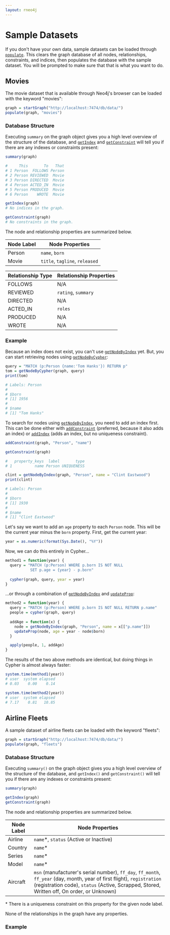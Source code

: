 ```yaml
---
layout: rneo4j
---
```


# Sample Datasets

If you don't have your own data, sample datasets can be loaded through [`populate`](../docs/populate.html). This clears the graph database of all nodes, relationships, constraints, and indices, then populates the database with the sample dataset. You will be prompted to make sure that that is what you want to do.

## Movies

The movie dataset that is available through Neo4j's browser can be loaded with the keyword "movies":

```r
graph = startGraph("http://localhost:7474/db/data/")
populate(graph, "movies")
```

### Database Structure

Executing `summary` on the graph object gives you a high level overview of the structure of the database, and [`getIndex`](../docs/get-index.html) and [`getConstraint`](../docs/get-constraint.html) will tell you if there are any indexes or constraints present:

```r
summary(graph)

#     This       To   That
# 1 Person  FOLLOWS Person
# 2 Person REVIEWED  Movie
# 3 Person DIRECTED  Movie
# 4 Person ACTED_IN  Movie
# 5 Person PRODUCED  Movie
# 6 Person    WROTE  Movie

getIndex(graph)
# No indices in the graph.

getConstraint(graph)
# No constraints in the graph.
```

The node and relationship properties are summarized below.

| Node Label | Node Properties                 |
| ---------- | ------------------------------- |
| Person     | `name`, `born`                  |
| Movie      | `title`,  `tagline`, `released` |

| Relationship Type | Relationship Properties |
| ----------------- | ----------------------- |
| FOLLOWS           | N/A                     |
| REVIEWED          | `rating`, `summary`     |
| DIRECTED          | N/A                     |
| ACTED_IN          | `roles`                 |
| PRODUCED          | N/A                     |
| WROTE             | N/A                     |

### Example

Because an index does not exist, you can't use [`getNodeByIndex`](../docs/get-node-by-index.html) yet. But, you can start retrieving nodes using [`getNodeByCypher`](../docs/get-node-by-cypher.html):

```r
query = "MATCH (p:Person {name:'Tom Hanks'}) RETURN p"
tom = getNodeByCypher(graph, query)
print(tom)

# Labels: Person
# 
# $born
# [1] 1956
# 
# $name
# [1] "Tom Hanks"
```

To search for nodes using [`getNodeByIndex`](../docs/get-node-by-index.html), you need to add an index first. This can be done either with [`addConstraint`](../docs/add-constraint.html) (preferred, because it also adds an index) or [`addIndex`](../docs/add-index.html) (adds an index, but no uniqueness constraint).

```r
addConstraint(graph, "Person", "name")

getConstraint(graph)

#   property_keys  label       type
# 1          name Person UNIQUENESS

clint = getNodeByIndex(graph, "Person", name = "Clint Eastwood")
print(clint)

# Labels: Person
# 
# $born
# [1] 1930
# 
# $name
# [1] "Clint Eastwood"
```

Let's say we want to add an `age` property to each `Person` node. This will be the current year minus the `born` property. First, get the current year:

```r
year = as.numeric(format(Sys.Date(), "%Y"))
```

Now, we can do this entirely in Cypher...

```r
method1 = function(year) {
  query = "MATCH (p:Person) WHERE p.born IS NOT NULL
           SET p.age = {year} - p.born"
  
  cypher(graph, query, year = year)
}
```

...or through a combination of [`getNodeByIndex`](../docs/get-node-by-index.html) and [`updateProp`](../docs/update-prop.html):

```r
method2 = function(year) {
  query = "MATCH (p:Person) WHERE p.born IS NOT NULL RETURN p.name"
  people = cypher(graph, query)
  
  addAge = function(x) {
    node = getNodeByIndex(graph, "Person", name = x[["p.name"]])
    updateProp(node, age = year - node$born)
  }

  apply(people, 1, addAge)
}
```

The results of the two above methods are identical, but doing things in Cypher is almost always faster:

```r
system.time(method1(year))
# user  system elapsed 
# 0.03    0.00    0.14

system.time(method2(year))
# user  system elapsed 
# 7.17    0.81   10.85
```

## Airline Fleets

A sample dataset of airline fleets can be loaded with the keyword "fleets":

```r
graph = startGraph("http://localhost:7474/db/data/")
populate(graph, "fleets")
```

### Database Structure

Executing `summary()` on the graph object gives you a high level overview of the structure of the database, and `getIndex()` and `getConstraint()` will tell you if there are any indexes or constraints present:

```r
summary(graph)

getIndex(graph)
getConstraint(graph)
```

The node and relationship properties are summarized below.

| Node Label | Node Properties                                        |
| ---------- | ---------------                                        |
| Airline    | `name`*, `status` (Active or Inactive)                 |
| Country    | `name`*                                                |
| Series     | `name`*                                                |
| Model      | `name`*                                                |
| Aircraft   | `msn` (manufacturer's serial number), `ff_day`, `ff_month`, `ff_year` (day, month, year of first flight), `registration` (registration code), `status` (Active, Scrapped, Stored, Written off, On order, or Unknown) |

<nowiki>*</nowiki> There is a uniqueness constraint on this property for the given node label.

None of the relationships in the graph have any properties.

### Example

